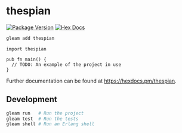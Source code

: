 # thespian

[![Package Version](https://img.shields.io/hexpm/v/thespian)](https://hex.pm/packages/thespian)
[![Hex Docs](https://img.shields.io/badge/hex-docs-ffaff3)](https://hexdocs.pm/thespian/)

```sh
gleam add thespian
```
```gleam
import thespian

pub fn main() {
  // TODO: An example of the project in use
}
```

Further documentation can be found at <https://hexdocs.pm/thespian>.

## Development

```sh
gleam run   # Run the project
gleam test  # Run the tests
gleam shell # Run an Erlang shell
```
